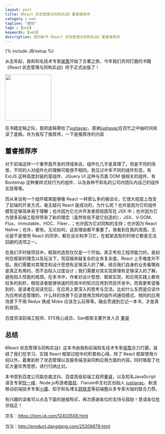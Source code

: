 ```yaml
---
layout: post
title: 《React 状态管理与同构实战》董睿推荐序
category : web
tagline: "原创"
tags : [web]
keywords: [web]
description: 我的新书《React 状态管理与同构实战》董睿推荐序
---
```

{% include JB/setup %}

从去年起，我和知名技术专家[侯策][lucas]开始了合著之旅，今年我们共同打磨的书籍《React 状态管理与同构实战》终于正式出版了！

<img src="{{BLOG_IMG}}526.png" width="150">

在书籍定稿之际，我把底稿寄给了[justjavac][justjavac]，感谢[justjavac][justjavac]在百忙之中抽时间阅读了底稿，并为我写了推荐序，一下是推荐序的内容

## 董睿推荐序
对于前端这样一个重界面开发的领域来说，组件化几乎是真理了。但是不同的场景、不同的人对组件化的理解可能很不相同。我见过许多不同的组件形态，有 ExtJS 这种高度封装的富组件、JQuery UI 这种与页面 DOM 强相关的组件、有 Bootstrap 这种重样式轻行为的组件、以及各种不知名的公司内团队内自己的组件实现等等。

而从来没有一个组件框架能够像 React 一样那么多的被谈论，它很大程度上改变了前端的开发方式。毫无疑问 React 是成功的，为什么呢？也许是因为它的组件模型足够简单易于理解；也许因为它允许开发者把视图写在 JSX 中；也许因为它为很多前端工程师带来了新的理念（虽然有些不是它创造的），JSX、V-DOM、Flux、immutable、HOC、Fiber...；也许因为它对同构的支持；也许因为 React Native；也许，都有。无论如何，这些理由都不重要了。我看到在我的周围，无论是不是使用 React 的同学，都在谈论和学习它，在框架选型的时候它都是无法回避的选项之一。

在我们平时做项目中，框架的选型仅仅是一个开始。真正考验工程师能力的，是如何在框架的理念以及玩法下，驾驭越来越复杂的业务复杂度。React 上手难度并不低。我们需要对其理念和设计思想有足够深入的了解，结合我们自身的业务看哪些是真正有用的，而不会陷入过度设计；我们需要对其实现原理有足够深入的了解，避免陷入性能的瓶颈。在本书中，作者对设计思想、框架实现、和应用实践上都有较多的剖析，相信读者能够快速的将其中的知识应用到项目开发中。而我更希望看到的，是读者在阅读完后，在应用上更深入的思考与交流。比如什么东西是应该作为应用状态管理的、什么样的场景下应该使用怎样的组件间通信模式、相同的应用场景下不用 Redux 换成 Mobx 应该怎么玩等等。融会贯通到忘记一本书，才是真的收获。

百度资深前端工程师、EFE核心成员、San框架主要开发人员 [董睿][dongrui]

## 总结
《React 状态管理与同构实战》这本书由我和前端知名技术专家[侯策][lucas]合力打磨，凝结了我们在学习、实践 React 框架过程中的积累和心得。除了 React 框架使用介绍以外，着重剖析了状态管理以及服务端渲染同构应用方面的内容。同时吸取了社区大量优秀思想，进行归纳比对。

本书受到百度公司副总裁沈抖、百度高级前端工程师[董睿][dongrui]，以及知名JavaScript语言专家[阮一峰][ruanyf]、Node.js布道者[狼叔][langshu]、Flarum中文社区创始人 [justjavac][justjavac]、新浪移动前端技术专家[小爝][xiaojue]、知乎知名博主[顾轶灵][guyiling]等前端圈众多专家大咖的联合力荐。

有兴趣的读者可以点击下面的链接购买，再次感谢各位的支持与鼓励！恳请各位批评指正！

京东：<a href="https://item.jd.com/12403508.html" target="_blank">https://item.jd.com/12403508.html</a> 

当当：<a href="http://product.dangdang.com/25308679.html" target="_blank">http://product.dangdang.com/25308679.html</a>


[lucas]: https://www.zhihu.com/people/lucas-hc
[dongrui]: https://www.zhihu.com/people/dong-rui-24/activities
[langshu]: https://www.zhihu.com/people/i5ting/activities
[ruanyf]: http://www.ruanyifeng.com/home.html
[justjavac]: http://justjavac.com/
[guyiling]: https://www.zhihu.com/people/justineo/activities
[xiaojue]: https://www.zhihu.com/people/xiao-jue-83/activities

